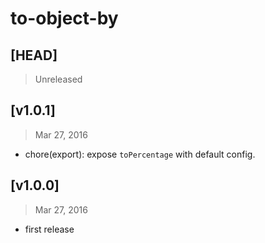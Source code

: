 # to-object-by

## [HEAD]
> Unreleased

## [v1.0.1]
> Mar 27, 2016

* chore(export): expose `toPercentage` with default config.

## [v1.0.0]
> Mar 27, 2016

* first release
